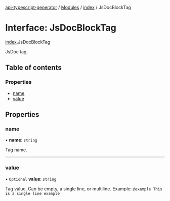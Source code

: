 [api-typescript-generator](../../README.md) / [Modules](../modules.md) / [index](../modules/index.md) / JsDocBlockTag

# Interface: JsDocBlockTag

[index](../modules/index.md).JsDocBlockTag

JsDoc tag.

## Table of contents

### Properties

- [name](index.JsDocBlockTag.md#name)
- [value](index.JsDocBlockTag.md#value)

## Properties

### name

• **name**: `string`

Tag name.

___

### value

• `Optional` **value**: `string`

Tag value. Can be empty, a single line, or multiline. Example: `@example This is a single line example`
